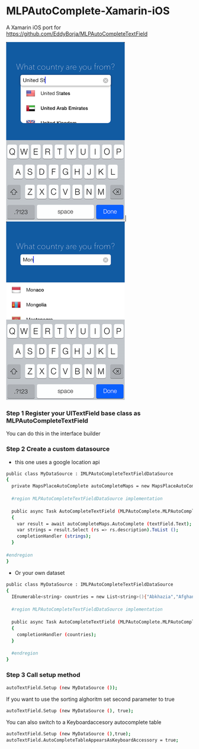 # MLPAutoComplete-Xamarin-iOS

A Xamarin iOS port for https://github.com/EddyBorja/MLPAutoCompleteTextField

![Alt text](/autocompleteDemo.png "Screenshot")|![Alt text](/keyboardDemo.png "Screenshot")

### Step 1 Register your UITextField base class as MLPAutoCompleteTextField

You can do this in the interface builder

### Step 2 Create a custom datasource

* this one uses a google location api
```sh
public class MyDataSource : IMLPAutoCompleteTextFieldDataSource
{
  private MapsPlaceAutoComplete autoCompleteMaps = new MapsPlaceAutoComplete();
  
  #region MLPAutoCompleteTextFieldDataSource implementation
  
  public async Task AutoCompleteTextField (MLPAutoComplete.MLPAutoCompleteTextField textField, string possibleCompletionsForString, Action<IEnumerable> completionHandler)
  {
    var result = await autoCompleteMaps.AutoComplete (textField.Text);
    var strings = result.Select (rs => rs.description).ToList ();
    completionHandler (strings);
  }

#endregion
}
```	

* Or your own dataset
```sh
public class MyDataSource : IMLPAutoCompleteTextFieldDataSource
{
  IEnumerable<string> countries = new List<string>(){"Abkhazia","Afghanistan","Aland","Albania","Algeria"};
  
  #region MLPAutoCompleteTextFieldDataSource implementation
  
  public async Task AutoCompleteTextField (MLPAutoComplete.MLPAutoCompleteTextField textField, string possibleCompletionsForString, Action<IEnumerable> completionHandler)
  {
    completionHandler (countries);
  }
  
  #endregion
}
```	



### Step 3 Call setup method


```sh
autoTextField.Setup (new MyDataSource ());
```	
If you want to use the sorting alghoritm set second parameter to true

```sh
autoTextField.Setup (new MyDataSource (), true);
```	

You can also switch to a Keyboardaccesory autocomplete table
```sh
autoTextField.Setup (new MyDataSource (),true);
autoTextField.AutoCompleteTableAppearsAsKeyboardAccessory = true;
```	
